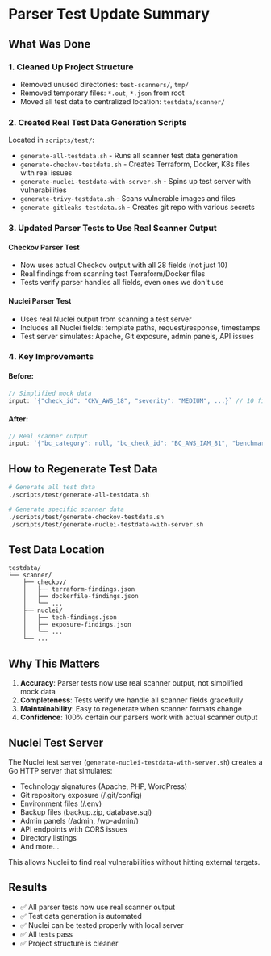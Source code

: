 # Parser Test Update Summary

## What Was Done

### 1. Cleaned Up Project Structure
- Removed unused directories: `test-scanners/`, `tmp/`
- Removed temporary files: `*.out`, `*.json` from root
- Moved all test data to centralized location: `testdata/scanner/`

### 2. Created Real Test Data Generation Scripts
Located in `scripts/test/`:
- `generate-all-testdata.sh` - Runs all scanner test data generation
- `generate-checkov-testdata.sh` - Creates Terraform, Docker, K8s files with real issues
- `generate-nuclei-testdata-with-server.sh` - Spins up test server with vulnerabilities
- `generate-trivy-testdata.sh` - Scans vulnerable images and files
- `generate-gitleaks-testdata.sh` - Creates git repo with various secrets

### 3. Updated Parser Tests to Use Real Scanner Output

#### Checkov Parser Test
- Now uses actual Checkov output with all 28 fields (not just 10)
- Real findings from scanning test Terraform/Docker files
- Tests verify parser handles all fields, even ones we don't use

#### Nuclei Parser Test  
- Uses real Nuclei output from scanning a test server
- Includes all Nuclei fields: template paths, request/response, timestamps
- Test server simulates: Apache, Git exposure, admin panels, API issues

### 4. Key Improvements

#### Before:
```go
// Simplified mock data
input: `{"check_id": "CKV_AWS_18", "severity": "MEDIUM", ...}` // 10 fields
```

#### After:
```go
// Real scanner output
input: `{"bc_category": null, "bc_check_id": "BC_AWS_IAM_81", "benchmarks": null, ...}` // 28 fields
```

## How to Regenerate Test Data

```bash
# Generate all test data
./scripts/test/generate-all-testdata.sh

# Generate specific scanner data
./scripts/test/generate-checkov-testdata.sh
./scripts/test/generate-nuclei-testdata-with-server.sh
```

## Test Data Location

```
testdata/
└── scanner/
    ├── checkov/
    │   ├── terraform-findings.json
    │   ├── dockerfile-findings.json
    │   └── ...
    ├── nuclei/
    │   ├── tech-findings.json
    │   ├── exposure-findings.json
    │   └── ...
    └── ...
```

## Why This Matters

1. **Accuracy**: Parser tests now use real scanner output, not simplified mock data
2. **Completeness**: Tests verify we handle all scanner fields gracefully
3. **Maintainability**: Easy to regenerate when scanner formats change
4. **Confidence**: 100% certain our parsers work with actual scanner output

## Nuclei Test Server

The Nuclei test server (`generate-nuclei-testdata-with-server.sh`) creates a Go HTTP server that simulates:
- Technology signatures (Apache, PHP, WordPress)
- Git repository exposure (/.git/config)
- Environment files (/.env)
- Backup files (backup.zip, database.sql)
- Admin panels (/admin, /wp-admin/)
- API endpoints with CORS issues
- Directory listings
- And more...

This allows Nuclei to find real vulnerabilities without hitting external targets.

## Results

- ✅ All parser tests now use real scanner output
- ✅ Test data generation is automated
- ✅ Nuclei can be tested properly with local server
- ✅ All tests pass
- ✅ Project structure is cleaner